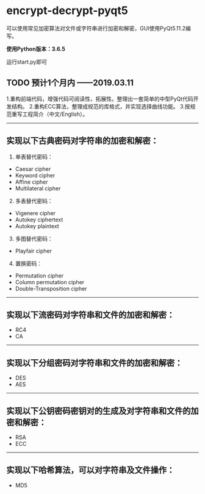 # encrypt-decrypt-pyqt5

可以使用常见加密算法对文件或字符串进行加密和解密，GUI使用PyQt5.11.2编写。

**使用Python版本：3.6.5**

运行start.py即可

## TODO 预计1个月内 ——2019.03.11
1.重构前端代码，增强代码可阅读性，拓展性。整理出一套简单的中型PyQt代码开发结构。
2.重构ECC算法，整理成规范的库格式，并实现选择曲线功能。
3.按规范重写工程简介（中文/English）。

---
## 实现以下古典密码对字符串的加密和解密：
1. 单表替代密码：
* Caesar cipher
* Keyword cipher
* Affine cipher
* Multilateral cipher

2. 多表替代密码：
* Vigenere cipher
* Autokey ciphertext
* Autokey plaintext

3. 多图替代密码：
* Playfair cipher

4. 置换密码：
* Permutation cipher
* Column permutation cipher
* Double-Transposition cipher
---
## 实现以下流密码对字符串和文件的加密和解密：
* RC4
* CA
---
## 实现以下分组密码对字符串和文件的加密和解密：
* DES
* AES
---
## 实现以下公钥密码密钥对的生成及对字符串和文件的加密和解密：
* RSA
* ECC
---
## 实现以下哈希算法，可以对字符串及文件操作：
* MD5

